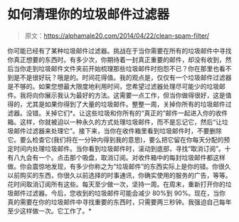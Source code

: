 # 如何清理你的垃圾邮件过滤器

> 原文：<https://alphamale20.com/2014/04/22/clean-spam-filter/>

你可能已经有了某种垃圾邮件过滤器。挑战在于当你需要在所有的垃圾邮件中寻找你真正想要的东西时。有多少次，你期待着一封真正重要的邮件，却没有收到，然后当你走到垃圾邮件文件夹前开始梳理那些垃圾邮件时抱怨不已？你在那里也看不到是不是很好玩？哦是的。时间花得值。我的观点是，仅仅有一个垃圾邮件过滤器是不够的。如果您想最大限度地利用时间，您希望过滤器处理尽可能少的垃圾邮件。我将向你展示我认为最好的方法。这需要一点工作，但当你做得很好，这是值得的，尤其是如果你得到了大量的垃圾邮件。整整一周，关掉你所有的垃圾邮件过滤器。没错。关掉它们*。让这些垃圾和你所有的“真正的”邮件一起进入你的收件箱。这样，你就被迫以一种永久的方式处理垃圾邮件，而不是忘记它，然后“让垃圾邮件过滤器来处理它”。接下来，当你在收件箱里看到垃圾邮件时，不要删除它。要么检查它(我们将在一分钟内得到我的意思)，要么把它留在你每天分配的预定时间内处理垃圾邮件。当你看到垃圾邮件时，滚动到底部，寻找“取消订阅”。十有八九会有一个。点击那个吸盘，取消订阅。对收件箱中的每封垃圾邮件都这样做。你会震惊地发现，有多少你称之为“垃圾邮件”的东西实际上是你的错。你很久以前购买的东西，你很久以前选择的时事通讯，你确实使用的服务的广告，等等。花时间取消订阅所有这些。每天至少做一次，坚持一周。在周末，重新打开你的垃圾邮件过滤器。今后，您收到的垃圾邮件可能会减少 80%到 90%。现在，当你真的需要在你的垃圾邮件中寻找重要的东西时，只需要两三秒钟。我强迫自己每年至少这样做一次。它工作了。*